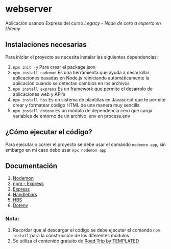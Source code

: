 # webserver
Aplicación usando Express del curso *Legacy - Node de cero a experto en Udemy*

## Instalaciones necesarias
Para iniciar el proyecto se necesita instalar las siguientes dependencias:
1. ```npm init -y``` Para crear el package.json
2. ```npm install nodemon``` Es una herramienta que ayuda a desarrollar aplicaciones basadas en Node.js reiniciando automáticamente la aplicación cuando se detectan cambios en los archivos
3. ```npm install express``` Es un framework que permite el desarrolo de aplicaciones web y API's
4. ```npm install hbs``` Es un sistema de plantillas en Javascript que te permite crear y formatear código HTML de una manera muy sencilla
5. ```npm install dotenv``` Es un módulo de dependencia cero que carga variables de entorno de un archivo .env en process.env

## ¿Cómo ejecutar el código?
Para ejecutar o correr el proyecto se debe usar el comando ```nodemon app```, sin embargo en mi caso debo usar ```npx nodemon app```

## Documentación
1. [Nodemon](https://www.npmjs.com/package/nodemon)
2. [npm - Express](https://www.npmjs.com/package/express)
3. [Express](https://expressjs.com/)
4. [Handlebars](https://www.npmjs.com/package/handlebars)
5. [HBS](https://github.com/pillarjs/hbs)
6. [Dotenv](https://www.npmjs.com/package/dotenv/v/14.0.0)

### **Nota:**
1. Recordar que al descargar el código se debe ejecutar el comando ```npm install``` para la construcción de los diferentes módulos
2. Se utiliza el contenido gratuito de [Road Trip by TEMPLATED](https://templated.co/roadtrip/)